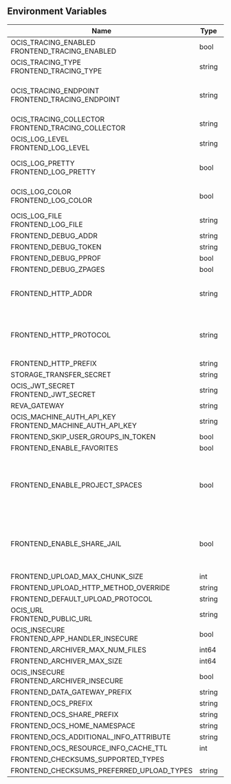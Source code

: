 ## Environment Variables

| Name | Type | Default Value | Description |
|------|------|---------------|-------------|
| OCIS_TRACING_ENABLED<br/>FRONTEND_TRACING_ENABLED | bool | false | Activates tracing.|
| OCIS_TRACING_TYPE<br/>FRONTEND_TRACING_TYPE | string |  | |
| OCIS_TRACING_ENDPOINT<br/>FRONTEND_TRACING_ENDPOINT | string |  | The endpoint to the tracing collector.|
| OCIS_TRACING_COLLECTOR<br/>FRONTEND_TRACING_COLLECTOR | string |  | |
| OCIS_LOG_LEVEL<br/>FRONTEND_LOG_LEVEL | string |  | The log level.|
| OCIS_LOG_PRETTY<br/>FRONTEND_LOG_PRETTY | bool | false | Activates pretty log output.|
| OCIS_LOG_COLOR<br/>FRONTEND_LOG_COLOR | bool | false | Activates colorized log output.|
| OCIS_LOG_FILE<br/>FRONTEND_LOG_FILE | string |  | The target log file.|
| FRONTEND_DEBUG_ADDR | string | 127.0.0.1:9141 | |
| FRONTEND_DEBUG_TOKEN | string |  | |
| FRONTEND_DEBUG_PPROF | bool | false | |
| FRONTEND_DEBUG_ZPAGES | bool | false | |
| FRONTEND_HTTP_ADDR | string | 127.0.0.1:9140 | The address of the http service.|
| FRONTEND_HTTP_PROTOCOL | string | tcp | The transport protocol of the http service.|
| FRONTEND_HTTP_PREFIX | string |  | |
| STORAGE_TRANSFER_SECRET | string |  | |
| OCIS_JWT_SECRET<br/>FRONTEND_JWT_SECRET | string |  | |
| REVA_GATEWAY | string | 127.0.0.1:9142 | |
| OCIS_MACHINE_AUTH_API_KEY<br/>FRONTEND_MACHINE_AUTH_API_KEY | string |  | |
| FRONTEND_SKIP_USER_GROUPS_IN_TOKEN | bool | false | |
| FRONTEND_ENABLE_FAVORITES | bool | false | |
| FRONTEND_ENABLE_PROJECT_SPACES | bool | true | Indicates to clients that project spaces are supposed to be made available.|
| FRONTEND_ENABLE_SHARE_JAIL | bool | true | Indicates to clients that the share jail is supposed to be used.|
| FRONTEND_UPLOAD_MAX_CHUNK_SIZE | int | 100000000 | |
| FRONTEND_UPLOAD_HTTP_METHOD_OVERRIDE | string |  | |
| FRONTEND_DEFAULT_UPLOAD_PROTOCOL | string | tus | |
| OCIS_URL<br/>FRONTEND_PUBLIC_URL | string | https://localhost:9200 | |
| OCIS_INSECURE<br/>FRONTEND_APP_HANDLER_INSECURE | bool | false | |
| FRONTEND_ARCHIVER_MAX_NUM_FILES | int64 | 10000 | |
| FRONTEND_ARCHIVER_MAX_SIZE | int64 | 1073741824 | |
| OCIS_INSECURE<br/>FRONTEND_ARCHIVER_INSECURE | bool | false | |
| FRONTEND_DATA_GATEWAY_PREFIX | string | data | |
| FRONTEND_OCS_PREFIX | string | ocs | |
| FRONTEND_OCS_SHARE_PREFIX | string | /Shares | |
| FRONTEND_OCS_HOME_NAMESPACE | string | /users/{{.Id.OpaqueId}} | |
| FRONTEND_OCS_ADDITIONAL_INFO_ATTRIBUTE | string | {{.Mail}} | |
| FRONTEND_OCS_RESOURCE_INFO_CACHE_TTL | int | 0 | |
| FRONTEND_CHECKSUMS_SUPPORTED_TYPES |  | [sha1 md5 adler32] | |
| FRONTEND_CHECKSUMS_PREFERRED_UPLOAD_TYPES | string |  | |